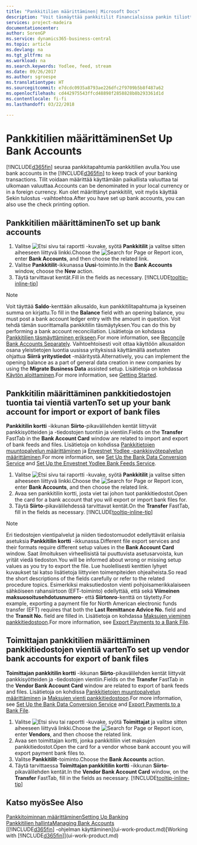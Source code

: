 ```yaml
---
title: "Pankkitilien määrittäminen| Microsoft Docs"
description: "Voit täsmäyttää pankkitilit Financialsissa pankin tiliotteiden avulla."
services: project-madeira
documentationcenter: 
author: SorenGP
ms.service: dynamics365-business-central
ms.topic: article
ms.devlang: na
ms.tgt_pltfrm: na
ms.workload: na
ms.search.keywords: Yodlee, feed, stream
ms.date: 09/26/2017
ms.author: sgroespe
ms.translationtype: HT
ms.sourcegitcommit: e7dcdc0935a8793ae226dfc2f9709b5b8f487a62
ms.openlocfilehash: cd442975543ffcd48898f2858828b8b293361d1d
ms.contentlocale: fi-fi
ms.lasthandoff: 03/22/2018

---
```

# <a name="set-up-bank-accounts"></a><span data-ttu-id="0cf87-103">Pankkitilien määrittäminen</span><span class="sxs-lookup"><span data-stu-id="0cf87-103">Set Up Bank Accounts</span></span>
<span data-ttu-id="0cf87-104">[!INCLUDE[d365fin](includes/d365fin_md.md)] seuraa pankkitapahtumia pankkitilien avulla.</span><span class="sxs-lookup"><span data-stu-id="0cf87-104">You use bank accounts in the [!INCLUDE[d365fin](includes/d365fin_md.md)] to keep track of your banking transactions.</span></span> <span data-ttu-id="0cf87-105">Tilit voidaan määrittää käyttämään paikallista valuuttaa tai ulkomaan valuuttaa.</span><span class="sxs-lookup"><span data-stu-id="0cf87-105">Accounts can be denominated in your local currency or in a foreign currency.</span></span> <span data-ttu-id="0cf87-106">Kun olet määrittänyt pankkitilit, voit myös käyttää Sekin tulostus -vaihtoehtoa.</span><span class="sxs-lookup"><span data-stu-id="0cf87-106">After you have set up bank accounts, you can also use the check printing option.</span></span>

## <a name="to-set-up-bank-accounts"></a><span data-ttu-id="0cf87-107">Pankkitilien määrittäminen</span><span class="sxs-lookup"><span data-stu-id="0cf87-107">To set up bank accounts</span></span>
1. <span data-ttu-id="0cf87-108">Valitse ![Etsi sivu tai raportti](media/ui-search/search_small.png "Etsi sivu tai raportti -kuvake") -kuvake, syötä **Pankkitilit** ja valitse sitten aiheeseen liittyvä linkki.</span><span class="sxs-lookup"><span data-stu-id="0cf87-108">Choose the ![Search for Page or Report](media/ui-search/search_small.png "Search for Page or Report icon") icon, enter **Bank Accounts**, and then choose the related link.</span></span>
2. <span data-ttu-id="0cf87-109">Valitse **Pankkitilit**-ikkunassa **Uusi**-toiminto.</span><span class="sxs-lookup"><span data-stu-id="0cf87-109">In the **Bank Accounts** window, choose the **New** action.</span></span>
3. <span data-ttu-id="0cf87-110">Täytä tarvittavat kentät.</span><span class="sxs-lookup"><span data-stu-id="0cf87-110">Fill in the fields as necessary.</span></span> [!INCLUDE[tooltip-inline-tip](includes/tooltip-inline-tip_md.md)]

> [!NOTE]
> <span data-ttu-id="0cf87-111">Voit täyttää **Saldo**-kenttään alkusaldo, kun pankkitilitapahtuma ja kyseinen summa on kirjattu.</span><span class="sxs-lookup"><span data-stu-id="0cf87-111">To fill in the **Balance** field with an opening balance, you must post a bank account ledger entry with the amount in question.</span></span> <span data-ttu-id="0cf87-112">Voit tehdä tämän suorittamalla pankkitilin täsmäytyksen.</span><span class="sxs-lookup"><span data-stu-id="0cf87-112">You can do this by performing a bank account reconciliation.</span></span> <span data-ttu-id="0cf87-113">Lisätietoja on kohdassa [Pankkitilien täsmäyttäminen erikseen](bank-how-reconcile-bank-accounts-separately.md).</span><span class="sxs-lookup"><span data-stu-id="0cf87-113">For more information, see [Reconcile Bank Accounts Separately](bank-how-reconcile-bank-accounts-separately.md).</span></span> <span data-ttu-id="0cf87-114">Vaihtoehtoisesti voit ottaa käyttöön alkusaldon osana yleistietojen luontia uusissa yrityksissä käyttämällä asetusten ohjattua **Siirrä yritystiedot** -määritystä.</span><span class="sxs-lookup"><span data-stu-id="0cf87-114">Alternatively, you can implement the opening balance as a part of general data creation in new companies by using the **Migrate Business Data** assisted setup.</span></span> <span data-ttu-id="0cf87-115">Lisätietoja on kohdassa [Käytön aloittaminen](product-get-started.md).</span><span class="sxs-lookup"><span data-stu-id="0cf87-115">For more information, see [Getting Started](product-get-started.md).</span></span>

## <a name="to-set-up-your-bank-account-for-import-or-export-of-bank-files"></a><span data-ttu-id="0cf87-116">Pankkitilin määrittäminen pankkitiedostojen tuontia tai vientiä varten</span><span class="sxs-lookup"><span data-stu-id="0cf87-116">To set up your bank account for import or export of bank files</span></span>
<span data-ttu-id="0cf87-117">**Pankkitilin kortti** -ikkunan **Siirto**-pikavälilehden kentät liittyvät pankkisyötteiden ja -tiedostojen tuontiin ja vientiin.</span><span class="sxs-lookup"><span data-stu-id="0cf87-117">Fields on the **Transfer** FastTab in the **Bank Account Card** window are related to import and export of bank feeds and files.</span></span> <span data-ttu-id="0cf87-118">Lisätietoja on kohdissa [Pankkitietojen muuntopalvelun määrittäminen](bank-how-setup-bank-data-conversion-service.md) ja [Envestnet Yodlee -pankkisyötepalvelun määrittäminen](bank-how-setup-bank-statement-service.md).</span><span class="sxs-lookup"><span data-stu-id="0cf87-118">For more information, see [Set Up the Bank Data Conversion Service](bank-how-setup-bank-data-conversion-service.md) and [Set Up the Envestnet Yodlee Bank Feeds Service](bank-how-setup-bank-statement-service.md).</span></span>

1. <span data-ttu-id="0cf87-119">Valitse ![Etsi sivu tai raportti](media/ui-search/search_small.png "Etsi sivu tai raportti -kuvake") -kuvake, syötä **Pankkitilit** ja valitse sitten aiheeseen liittyvä linkki.</span><span class="sxs-lookup"><span data-stu-id="0cf87-119">Choose the ![Search for Page or Report](media/ui-search/search_small.png "Search for Page or Report icon") icon, enter **Bank Accounts**, and then choose the related link.</span></span>
2. <span data-ttu-id="0cf87-120">Avaa sen pankkitilin kortti, josta viet tai johon tuot pankkitiedostot.</span><span class="sxs-lookup"><span data-stu-id="0cf87-120">Open the card for a bank account that you will export or import bank files for.</span></span>
3. <span data-ttu-id="0cf87-121">Täytä **Siirto**-pikavälilehdessä tarvittavat kentät.</span><span class="sxs-lookup"><span data-stu-id="0cf87-121">On the **Transfer** FastTab, fill in the fields as necessary.</span></span> [!INCLUDE[tooltip-inline-tip](includes/tooltip-inline-tip_md.md)]

> [!NOTE]  
>   <span data-ttu-id="0cf87-122">Eri tiedostojen vientipalvelut ja niiden tiedostomuodot edellyttävät erilaisia asetuksia **Pankkitilin kortti** -ikkunassa.</span><span class="sxs-lookup"><span data-stu-id="0cf87-122">Different file export services and their formats require different setup values in the **Bank Account Card** window.</span></span> <span data-ttu-id="0cf87-123">Saat ilmoituksen virheellisistä tai puuttuvista asetusarvoista, kun yrität viedä tiedoston.</span><span class="sxs-lookup"><span data-stu-id="0cf87-123">You will be informed about wrong or missing setup values as you try to export the file.</span></span> <span data-ttu-id="0cf87-124">Lue huolellisesti kenttien lyhyet kuvaukset tai katso lisätietoja liittyvien toimenpiteiden ohjeaiheista.</span><span class="sxs-lookup"><span data-stu-id="0cf87-124">So read the short descriptions of the fields carefully or refer to the related procedure topics.</span></span> <span data-ttu-id="0cf87-125">Esimerkiksi maksutiedoston vienti pohjoisamerikkalaiseen sähköiseen rahansiirtoon (EFT-toiminto) edellyttää, että sekä **Viimeinen maksuosoitusehdotusnumero**- että **Siirtonro**-kenttä on täytetty.</span><span class="sxs-lookup"><span data-stu-id="0cf87-125">For example, exporting a payment file for North American electronic funds transfer (EFT) requires that both the **Last Remittance Advice No.** field and the **Transit No.** field are filled in.</span></span> <span data-ttu-id="0cf87-126">Lisätietoja on kohdassa [Maksujen vieminen pankkitiedostoon](payables-how-export-payments-bank-file.md).</span><span class="sxs-lookup"><span data-stu-id="0cf87-126">For more information, see [Export Payments to a Bank File](payables-how-export-payments-bank-file.md).</span></span>

## <a name="to-set-up-vendor-bank-accounts-for-export-of-bank-files"></a><span data-ttu-id="0cf87-127">Toimittajan pankkitilien määrittäminen pankkitiedostojen vientiä varten</span><span class="sxs-lookup"><span data-stu-id="0cf87-127">To set up vendor bank accounts for export of bank files</span></span>
<span data-ttu-id="0cf87-128">**Toimittajan pankkitilin kortti** -ikkunan **Siirto**-pikavälilehden kentät liittyvät pankkisyötteiden ja -tiedostojen vientiin.</span><span class="sxs-lookup"><span data-stu-id="0cf87-128">Fields on the **Transfer** FastTab in the **Vendor Bank Account Card** window are related to export of bank feeds and files.</span></span> <span data-ttu-id="0cf87-129">Lisätietoja on kohdissa [Pankkitietojen muuntopalvelun määrittäminen](bank-how-setup-bank-data-conversion-service.md) ja [Maksujen vienti pankkitiedostoon](payables-how-export-payments-bank-file.md).</span><span class="sxs-lookup"><span data-stu-id="0cf87-129">For more information, see [Set Up the Bank Data Conversion Service](bank-how-setup-bank-data-conversion-service.md) and [Export Payments to a Bank File](payables-how-export-payments-bank-file.md).</span></span>

1. <span data-ttu-id="0cf87-130">Valitse ![Etsi sivu tai raportti](media/ui-search/search_small.png "Etsi sivu tai raportti -kuvake") -kuvake, syötä **Toimittajat** ja valitse sitten aiheeseen liittyvä linkki.</span><span class="sxs-lookup"><span data-stu-id="0cf87-130">Choose the ![Search for Page or Report](media/ui-search/search_small.png "Search for Page or Report icon") icon, enter **Vendors**, and then choose the related link.</span></span>
2. <span data-ttu-id="0cf87-131">Avaa sen toimittajan kortti, jonka pankkitiliin viet maksujen pankkitiedostot.</span><span class="sxs-lookup"><span data-stu-id="0cf87-131">Open the card for a vendor whose bank account you will export payment bank files to.</span></span>
3. <span data-ttu-id="0cf87-132">Valitse **Pankkitilit**-toiminto.</span><span class="sxs-lookup"><span data-stu-id="0cf87-132">Choose the **Bank Accounts** action.</span></span>
3. <span data-ttu-id="0cf87-133">Täytä tarvittaessa **Toimittajan pankkitilin kortti** -ikkunan **Siirto**-pikavälilehden kentät.</span><span class="sxs-lookup"><span data-stu-id="0cf87-133">In the **Vendor Bank Account Card** window, on the **Transfer** FastTab, fill in the fields as necessary.</span></span> [!INCLUDE[tooltip-inline-tip](includes/tooltip-inline-tip_md.md)]

## <a name="see-also"></a><span data-ttu-id="0cf87-134">Katso myös</span><span class="sxs-lookup"><span data-stu-id="0cf87-134">See Also</span></span>
[<span data-ttu-id="0cf87-135">Pankkitoiminnan määrittäminen</span><span class="sxs-lookup"><span data-stu-id="0cf87-135">Setting Up Banking</span></span>](bank-setup-banking.md)  
[<span data-ttu-id="0cf87-136">Pankkitilien hallinta</span><span class="sxs-lookup"><span data-stu-id="0cf87-136">Managing Bank Accounts</span></span>](bank-manage-bank-accounts.md)  
<span data-ttu-id="0cf87-137">[[!INCLUDE[d365fin](includes/d365fin_md.md)] -ohjelman käyttäminen](ui-work-product.md)</span><span class="sxs-lookup"><span data-stu-id="0cf87-137">[Working with [!INCLUDE[d365fin](includes/d365fin_md.md)]](ui-work-product.md)</span></span>

